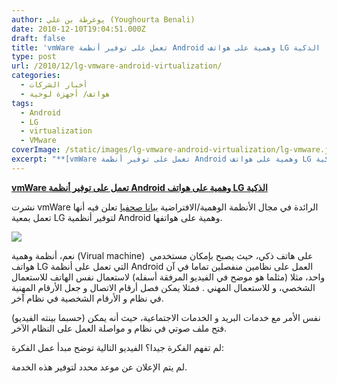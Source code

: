 ```yaml
---
author: يوغرطة بن علي (Youghourta Benali)
date: 2010-12-10T19:04:51.000Z
draft: false
title: 'vmWare تعمل على توفير أنظمة Android وهمية على هواتف LG الذكية '
type: post
url: /2010/12/lg-vmware-android-virtualization/
categories:
  - أخبار الشركات
  - هواتف/ أجهزة لوحية
tags:
  - Android
  - LG
  - virtualization
  - VMware
coverImage: /static/images/lg-vmware-android-virtualization/lg-vmware.jpg
excerpt: "**[vmWare تعمل على توفير أنظمة Android وهمية على هواتف LG الذكية](https://www.it-scoop.com/2010/12/lg-vmware-android-virtualization)**\n\nنشرت vmWare الرائدة في مجال الأنظمة الوهمية/الافتراضية [بيانا صحفيا](https://www.vmware.com/company/news/releases/vmware-lge-partnership.html) تعلن فيه أنها تعمل بمعية LG لتوفير أنظمية Android وهمية على هواتفها.\n\n\n\nنعم، أنظمة وهمية (Virual machine) \_على هاتف ذكي، حيث يصبح"
---
```

**[vmWare تعمل على توفير أنظمة Android وهمية على هواتف LG الذكية](https://www.it-scoop.com/2010/12/lg-vmware-android-virtualization)**

نشرت vmWare الرائدة في مجال الأنظمة الوهمية/الافتراضية [بيانا صحفيا](https://www.vmware.com/company/news/releases/vmware-lge-partnership.html) تعلن فيه أنها تعمل بمعية LG لتوفير أنظمية Android وهمية على هواتفها.

![](/static/images/lg-vmware-android-virtualization/lg-vmware.jpg)

نعم، أنظمة وهمية (Virual machine)  على هاتف ذكي، حيث يصبح بإمكان مستخدمي هواتف LG التي تعمل على أنظمة Android العمل على نظامين منفصلين تماما في آن واحد، مثلا (مثلما هو موضح في الفيديو المرفقة أسفله) لاستعمال نفس الهاتف للاستعمال الشخصي، و للاستعمال المهني . فمثلا يمكن فصل أرقام الاتصال و جعل الأرقام المهنية في نظام و الأرقام الشخصية في نظام آخر.

نفس الأمر مع خدمات البريد و الخدمات الاجتماعية، حيث أنه يمكن (حسبما بينته الفيديو) فتح ملف صوتي في نظام و مواصلة العمل على النظام الآخر.

لم تفهم الفكرة جيدا؟ الفيديو التالية توضح مبدأ عمل الفكرة:

لم يتم الإعلان عن موعد محدد لتوفير هذه الخدمة.

